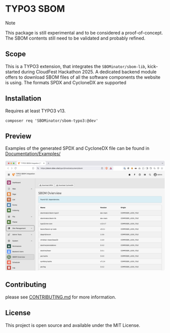 # TYPO3 SBOM

> [!NOTE]  
> This package is still experimental and to be considered a proof-of-concept.
> The SBOM contents still need to be validated and probably refined.

## Scope

This is a TYPO3 extension, that integrates the `SBOMinator/sbom-lib`, kick-started
during CloudFest Hackathon 2025. A dedicated backend module offers to download SBOM
files of all the software components the website is using. The formats SPDX and CycloneDX
are supported

## Installation

Requires at least TYPO3 v13.

```
composer req 'SBOMinator/sbom-typo3:@dev'
```

## Preview

Examples of the generated SPDX and CycloneDX file can be found in [Documentation/Examples/](https://github.com/sbominator/sbom-typo3/tree/main/Documentation/Examples)

![screenshot of SBOM module in TYPO3 backend](Documentation/screenshot-backend-module.png)

## Contributing

please see [CONTRIBUTING.md](CONTRIBUTING.md) for more information.

## License

This project is open source and available under the MIT License.

